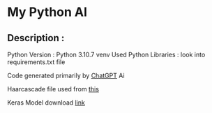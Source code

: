 ﻿# My Python AI


## Description :

Python Version : Python 3.10.7 venv
Used Python Libraries : look into requirements.txt file



Code generated primarily by [ChatGPT](https://github.com/lencx/ChatGPT) Ai

Haarcascade file used from [this](https://github.com/opencv/opencv/tree/master/data/haarcascades)

Keras Model download [link](https://www.kaggle.com/c/challenges-in-representation-learning-facial-expression-recognition-challenge/data)


